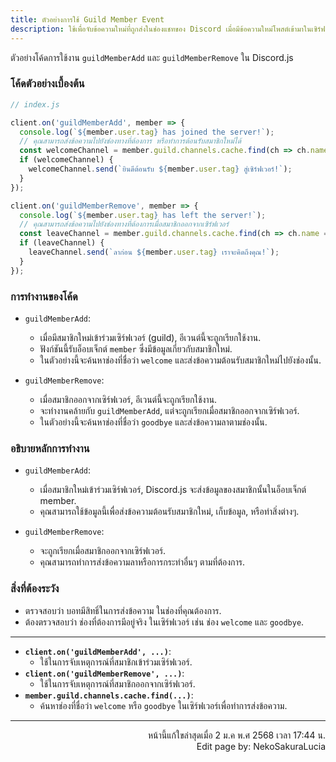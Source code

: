 ```yaml
---
title: ตัวอย่างการใช้ Guild Member Event
description: ใช้เพื่อจับข้อความใหม่ที่ถูกส่งในช่องแชทของ Discord เมื่อมีข้อความใหม่โพสต์เข้ามาในเซิร์ฟเวอร์
---
```


ตัวอย่างโค้ดการใช้งาน `guildMemberAdd` และ `guildMemberRemove` ใน Discord.js

### โค้ดตัวอย่างเบื้องต้น
```js
// index.js

client.on('guildMemberAdd', member => {
  console.log(`${member.user.tag} has joined the server!`);
  // คุณสามารถส่งข้อความไปยังช่องทางที่ต้องการ หรือทำการต้อนรับสมาชิกใหม่ได้
  const welcomeChannel = member.guild.channels.cache.find(ch => ch.name === 'welcome'); // เปลี่ยน 'welcome' ให้ตรงกับชื่อช่อง
  if (welcomeChannel) {
    welcomeChannel.send(`ยินดีต้อนรับ ${member.user.tag} สู่เซิร์ฟเวอร์!`);
  }
});

client.on('guildMemberRemove', member => {
  console.log(`${member.user.tag} has left the server!`);
  // คุณสามารถส่งข้อความไปยังช่องทางที่ต้องการเมื่อสมาชิกออกจากเซิร์ฟเวอร์
  const leaveChannel = member.guild.channels.cache.find(ch => ch.name === 'goodbye'); // เปลี่ยน 'goodbye' ให้ตรงกับชื่อช่อง
  if (leaveChannel) {
    leaveChannel.send(`ลาก่อน ${member.user.tag} เราจะคิดถึงคุณ!`);
  }
});
```

### การทำงานของโค้ด
- `guildMemberAdd`:
  - เมื่อมีสมาชิกใหม่เข้าร่วมเซิร์ฟเวอร์ (guild), อีเวนต์นี้จะถูกเรียกใช้งาน.
  - ฟังก์ชันนี้รับอ็อบเจ็กต์ `member` ซึ่งมีข้อมูลเกี่ยวกับสมาชิกใหม่.
  - ในตัวอย่างนี้จะค้นหาช่องที่ชื่อว่า `welcome` และส่งข้อความต้อนรับสมาชิกใหม่ไปยังช่องนั้น.

- `guildMemberRemove`:
  - เมื่อสมาชิกออกจากเซิร์ฟเวอร์, อีเวนต์นี้จะถูกเรียกใช้งาน.
  - จะทำงานคล้ายกับ `guildMemberAdd`, แต่จะถูกเรียกเมื่อสมาชิกออกจากเซิร์ฟเวอร์.
  - ในตัวอย่างนี้จะค้นหาช่องที่ชื่อว่า `goodbye` และส่งข้อความลาตามช่องนั้น.

### อธิบายหลักการทำงาน
- `guildMemberAdd`:
  - เมื่อสมาชิกใหม่เข้าร่วมเซิร์ฟเวอร์, Discord.js จะส่งข้อมูลของสมาชิกนั้นในอ็อบเจ็กต์ member.
  - คุณสามารถใช้ข้อมูลนี้เพื่อส่งข้อความต้อนรับสมาชิกใหม่, เก็บข้อมูล, หรือทำสิ่งต่างๆ.

- `guildMemberRemove`:
  - จะถูกเรียกเมื่อสมาชิกออกจากเซิร์ฟเวอร์.
  - คุณสามารถทำการส่งข้อความลาหรือการกระทำอื่นๆ ตามที่ต้องการ.


### สิ่งที่ต้องระวัง
- ตรวจสอบว่า บอทมีสิทธิ์ในการส่งข้อความ ในช่องที่คุณต้องการ.
- ต้องตรวจสอบว่า ช่องที่ต้องการมีอยู่จริง ในเซิร์ฟเวอร์ เช่น ช่อง `welcome` และ `goodbye`.

-----

- **`client.on('guildMemberAdd', ...)`**:
  - ใช้ในการจับเหตุการณ์ที่สมาชิกเข้าร่วมเซิร์ฟเวอร์.
- **`client.on('guildMemberRemove', ...)`**:
  - ใช้ในการจับเหตุการณ์ที่สมาชิกออกจากเซิร์ฟเวอร์.
- **`member.guild.channels.cache.find(...)`**:
  - ค้นหาช่องที่ชื่อว่า `welcome` หรือ `goodbye` ในเซิร์ฟเวอร์เพื่อทำการส่งข้อความ.

-----

<p align="right">
หน้านี้แก้ใขล่าสุดเมื่อ 2 ม.ค พ.ศ 2568 เวลา 17:44 น. <br />
Edit page by: NekoSakuraLucia
</p>